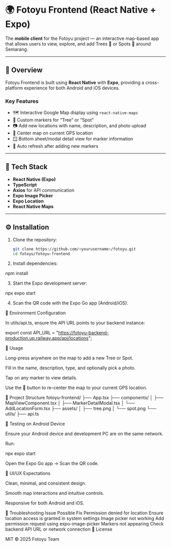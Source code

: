 # 🌍 Fotoyu Frontend (React Native + Expo)

The **mobile client** for the Fotoyu project — an interactive map-based app that allows users to view, explore, and add Trees 🌳 or Spots 📍 around Semarang.

---

## 🚀 Overview

Fotoyu Frontend is built using **React Native** with **Expo**, providing a cross-platform experience for both Android and iOS devices.

### Key Features
- 🗺️ Interactive Google Map display using `react-native-maps`
- 🌳 Custom markers for “Tree” or “Spot”
- 📷 Add new locations with name, description, and photo upload
- 🧭 Center map on current GPS location
- 🪟 Bottom sheet/modal detail view for marker information
- 🔄 Auto refresh after adding new markers

---

## 🧩 Tech Stack
- **React Native (Expo)**
- **TypeScript**
- **Axios** for API communication
- **Expo Image Picker**
- **Expo Location**
- **React Native Maps**

---

## ⚙️ Installation

1. Clone the repository:
   ```bash
   git clone https://github.com/<yourusername>/fotoyu.git
   cd fotoyu/fotoyu-frontend
2. Install dependencies:

npm install


3. Start the Expo development server:

npx expo start


4. Scan the QR code with the Expo Go app (Android/iOS).

🔗 Environment Configuration

In utils/api.ts, ensure the API URL points to your backend instance:

export const API_URL = "https://fotoyu-backend-production.up.railway.app/api/locations";

📱 Usage

Long-press anywhere on the map to add a new Tree or Spot.

Fill in the name, description, type, and optionally pick a photo.

Tap on any marker to view details.

Use the 📍 button to re-center the map to your current GPS location.

🧭 Project Structure
fotoyu-frontend/
├── App.tsx
├── components/
│   ├── MapViewComponent.tsx
│   ├── MarkerDetailModal.tsx
│   └── AddLocationForm.tsx
├── assets/
│   ├── tree.png
│   └── spot.png
└── utils/
    ├── api.ts

🧪 Testing on Android Device

Ensure your Android device and development PC are on the same network.

Run:

npx expo start


Open the Expo Go app → Scan the QR code.

🩵 UI/UX Expectations

Clean, minimal, and consistent design.

Smooth map interactions and intuitive controls.

Responsive for both Android and iOS.

🧰 Troubleshooting
Issue	Possible Fix
Permission denied for location	Ensure location access is granted in system settings
Image picker not working	Add permission request using expo-image-picker
Markers not appearing	Check backend API URL or network connection
📜 License

MIT © 2025 Fotoyu Team
